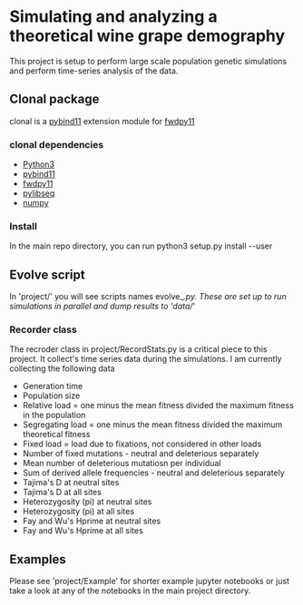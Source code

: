 # Simulating and analyzing a theoretical wine grape demography

This project is setup to perform large scale population genetic simulations and perform time-series analysis of the data.

## Clonal package
clonal is a [pybind11](https://pybind11.readthedocs.io/en/stable/) extension module for [fwdpy11](https://github.com/molpopgen/fwdpy11)
### clonal dependencies

* [Python3](https://www.python.org/download/releases/3.0/)
* [pybind11](https://pybind11.readthedocs.io/en/stable/) 
* [fwdpy11](https://github.com/molpopgen/fwdpy11)
* [pylibseq](https://github.com/molpopgen/pylibseq)
* [numpy](http://www.numpy.org/)

### Install

In the main repo directory, you can run python3 setup.py install --user

## Evolve script

In 'project/' you will see scripts names evolve_*.py. These are set up to run simulations in parallel and dump results to 'data/*'

### Recorder class

The recroder class in project/RecordStats.py is a critical piece to this project. It collect's time series data during the simulations. I am currently collecting the following data

* Generation time
* Population size
* Relative load = one minus the mean fitness divided the maximum fitness in the population
* Segregating load = one minus the mean fitness divided the maximum theoretical fitness
* Fixed load = load due to fixations, not considered in other loads
* Number of fixed mutations - neutral and deleterious separately
* Mean number of deleterious mutatiosn per individual
* Sum of derived allele frequencies - neutral and deleterious separately
* Tajima's D at neutral sites
* Tajima's D at all sites
* Heterozygosity (pi) at neutral sites
* Heterozygosity (pi) at all sites
* Fay and Wu's Hprime at neutral sites
* Fay and Wu's Hprime at all sites

## Examples

Please see 'project/Example' for shorter example jupyter notebooks or just take a look at any of the notebooks in the main project directory.
